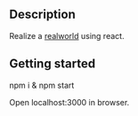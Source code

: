 ## Description
Realize a [realworld](https://github.com/gothinkster/realworld) using react.

## Getting started
npm i & npm start


Open localhost:3000 in browser.
